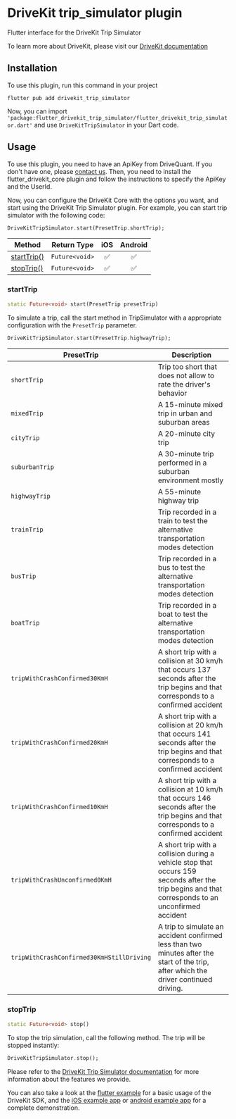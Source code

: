 # DriveKit trip_simulator plugin

Flutter interface for the DriveKit Trip Simulator

To learn more about DriveKit, please visit our [DriveKit documentation](https://docs.drivequant.com/)

## Installation

To use this plugin, run this command in your project

```
flutter pub add drivekit_trip_simulator
```

Now, you can import `'package:flutter_drivekit_trip_simulator/flutter_drivekit_trip_simulator.dart'` and use `DriveKitTripSimulator` in your Dart code.

## Usage

To use this plugin, you need to have an ApiKey from DriveQuant. If you don't have one, please [contact us](https://info.drivequant.com/contact/).
Then, you need to install the flutter_drivekit_core plugin and follow the instructions to specify the ApiKey and the UserId.

Now, you can configure the DriveKit Core with the options you want, and start using the DriveKit Trip Simulator plugin. For example, you can start trip simulator with the following code:

```dart
DriveKitTripSimulator.start(PresetTrip.shortTrip);
```

| Method                    | Return Type    | iOS | Android |
| ------------------------- | -------------- | :-: | :-----: |
| [startTrip()](#starttrip) | `Future<void>` | ✅  |   ✅    |
| [stopTrip()](#stoptrip)   | `Future<void>` | ✅  |   ✅    |

### startTrip

```dart
static Future<void> start(PresetTrip presetTrip)
```

To simulate a trip, call the start method in TripSimulator with a appropriate configuration with the `PresetTrip` parameter.

```dart
DriveKitTripSimulator.start(PresetTrip.highwayTrip);
```

| PresetTrip                                  | Description
| ------------------------------------------- | ---------------------- |
| `shortTrip`                                 |  Trip too short that does not allow to rate the driver's behavior |
| `mixedTrip`                                 |  A 15-minute mixed trip in urban and suburban areas |
| `cityTrip`                                  |  A 20-minute city trip |
| `suburbanTrip`                              |  A 30-minute trip performed in a suburban environment mostly |
| `highwayTrip`                               |  A 55-minute highway trip |
| `trainTrip`                                 |  Trip recorded in a train to test the alternative transportation modes detection |
| `busTrip`                                   |  Trip recorded in a bus to test the alternative transportation modes detection |
| `boatTrip`                                  |  Trip recorded in a boat to test the alternative transportation modes detection |
| `tripWithCrashConfirmed30KmH`               |  A short trip with a collision at 30 km/h that occurs 137 seconds after the trip begins and that corresponds to a confirmed accident |
| `tripWithCrashConfirmed20KmH`              | A short trip with a collision at 20 km/h that occurs 141 seconds after the trip begins and that corresponds to a confirmed accident |
| `tripWithCrashConfirmed10KmH`             | A short trip with a collision at 10 km/h that occurs 146 seconds after the trip begins and that corresponds to a confirmed accident |
| `tripWithCrashUnconfirmed0KmH`            | A short trip with a collision during a vehicle stop that occurs 159 seconds after the trip begins and that corresponds to an unconfirmed accident |
| `tripWithCrashConfirmed30KmHStillDriving` | A trip to simulate an accident confirmed less than two minutes after the start of the trip, after which the driver continued driving. |



### stopTrip

```dart
static Future<void> stop()
```

To stop the trip simulation, call the following method. The trip will be stopped instantly:

```dart
DriveKitTripSimulator.stop();
```


Please refer to the [DriveKit Trip Simulator documentation](https://docs.drivequant.com/trip-analysis/trip-simulator) for more information about the features we provide.

You can also take a look at the [flutter example](https://github.com/DriveQuantPublic/flutter-drivekit/tree/main/packages/drivekit_core/flutter_drivekit_core/example) for a basic usage of the DriveKit SDK, and the [iOS example app](https://github.com/DriveQuantPublic/drivekit-quickstart-ios) or [android example app](https://github.com/DriveQuantPublic/drivekit-quickstart-android) for a complete demonstration.
